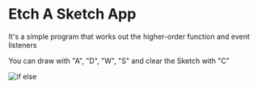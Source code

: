 
# Etch A Sketch App

It's a simple program that works out the higher-order function and event listeners

You can draw with "A", "D", "W", "S" and clear the Sketch with "C"


![if else](https://github.com/Abdurahman-hassan/100DaysOfCode/blob/Day%2019/19.1.Etch-A-Sketch/3.2.BMI_2.0/move.gif?raw=true)
